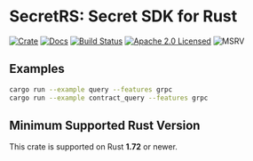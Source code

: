 # SecretRS: Secret SDK for Rust

[![Crate][crate-image]][crate-link]
[![Docs][docs-image]][docs-link]
[![Build Status][build-image]][build-link]
[![Apache 2.0 Licensed][license-image]][license-link]
![MSRV][rustc-image]

## Examples

```sh
cargo run --example query --features grpc
cargo run --example contract_query --features grpc
```

## Minimum Supported Rust Version

This crate is supported on Rust **1.72** or newer.

[//]: # "badges"
[crate-image]: https://img.shields.io/crates/v/secretrs.svg?logo=rust
[crate-link]: https://crates.io/crates/secretrs
[docs-image]: https://docs.rs/secretrs/badge.svg
[docs-link]: https://docs.rs/secretrs/
[build-image]: https://github.com/kent-3/secret-rust/workflows/secretrs/badge.svg
[build-link]: https://github.com/kent-3/secret-rust/actions/workflows/secretrs.yml
[license-image]: https://img.shields.io/badge/license-Apache2.0-blue.svg
[license-link]: https://github.com/kent-3/secret-rust/blob/master/LICENSE
[rustc-image]: https://img.shields.io/badge/rustc-1.72+-blue.svg
